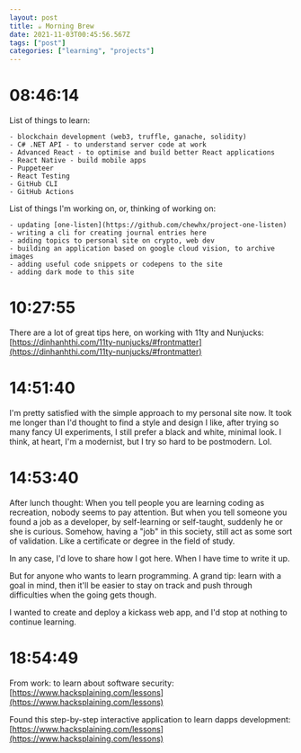 ```yaml
---
layout: post
title: ☕ Morning Brew
date: 2021-11-03T00:45:56.567Z
tags: ["post"]
categories: ["learning", "projects"]
---
```


# 08:46:14

List of things to learn:

```
- blockchain development (web3, truffle, ganache, solidity)
- C# .NET API - to understand server code at work
- Advanced React - to optimise and build better React applications
- React Native - build mobile apps
- Puppeteer
- React Testing
- GitHub CLI
- GitHub Actions
```

List of things I'm working on, or, thinking of working on:

```
- updating [one-listen](https://github.com/chewhx/project-one-listen)
- writing a cli for creating journal entries here
- adding topics to personal site on crypto, web dev
- building an application based on google cloud vision, to archive images
- adding useful code snippets or codepens to the site
- adding dark mode to this site
```

# 10:27:55

There are a lot of great tips here, on working with 11ty and Nunjucks: [https://dinhanhthi.com/11ty-nunjucks/#frontmatter](https://dinhanhthi.com/11ty-nunjucks/#frontmatter)

# 14:51:40

I'm pretty satisfied with the simple approach to my personal site now. It took me longer than I'd thought to find a style and design I like, after trying so many fancy UI experiments, I still prefer a black and white, minimal look. I think, at heart, I'm a modernist, but I try so hard to be postmodern. Lol.

# 14:53:40

After lunch thought: When you tell people you are learning coding as recreation, nobody seems to pay attention. But when you tell someone you found a job as a developer, by self-learning or self-taught, suddenly he or she is curious. Somehow, having a "job" in this society, still act as some sort of validation. Like a certificate or degree in the field of study.

In any case, I'd love to share how I got here. When I have time to write it up.

But for anyone who wants to learn programming. A grand tip: learn with a goal in mind, then it'll be easier to stay on track and push through difficulties when the going gets though.

I wanted to create and deploy a kickass web app, and I'd stop at nothing to continue learning.

# 18:54:49

From work: to learn about software security: [https://www.hacksplaining.com/lessons](https://www.hacksplaining.com/lessons)

Found this step-by-step interactive application to learn dapps development: [https://www.hacksplaining.com/lessons](https://www.hacksplaining.com/lessons)
